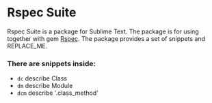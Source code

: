 # Rspec Suite

Rspec Suite is a package for Sublime Text.
The package is for using together with gem [Rspec](https://github.com/rspec/rspec).
The package provides a set of snippets and REPLACE_ME.

### There are snippets inside:
* `dc` describe Class
* `dm` describe Module
* `dcm` describe '.class_method'
